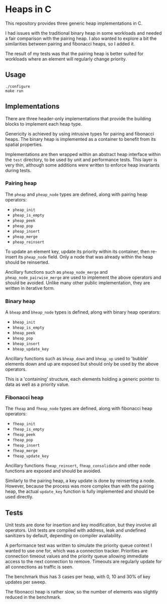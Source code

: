 Heaps in C
==========

This repository provides three generic heap implementations in C.

I had issues with the traditional binary heap in some workloads and needed
a fair comparison with the pairing heap. I also wanted to explore a bit the
similarities between pairing and fibonacci heaps, so I added it.

The result of my tests was that the pairing heap is better suited for
workloads where an element will regularly change priority.

## Usage

```
./configure
make run
```

## Implementations

There are three header-only implementations that provide the building
blocks to implement each heap type.

Genericity is achieved by using intrusive types for pairing and fibonacci
heaps. The binary heap is implemented as a container to benefit from
its spatial properties.

Implementations are then wrapped within an abstract heap interface
within the `test` directory, to be used by unit and performance tests.
This layer is very thin, although some additions were written to enforce
heap invariants during tests.

### Pairing heap

The `pheap` and `pheap_node` types are defined, along with pairing heap operators:

  * `pheap_init`
  * `pheap_is_empty`
  * `pheap_peek`
  * `pheap_pop`
  * `pheap_insert`
  * `pheap_merge`
  * `pheap_reinsert`

To update an element key, update its priority within its container, then re-insert
its `pheap_node` field. Only a node that was already within the heap should be
reinserted.

Ancillary functions such as `pheap_node_merge` and `pheap_node_pairwise_merge` are
used to implement the above operators and should be avoided. Unlike many
other public implementation, they are written in iterative form.

### Binary heap

A `bheap` and `bheap_node` types is defined, along with binary heap operators:

  * `bheap_init`
  * `bheap_is_empty`
  * `bheap_peek`
  * `bheap_pop`
  * `bheap_insert`
  * `bheap_update_key`

Ancillary functions such as `bheap_down` and `bheap_up` used to 'bubble'
elements down and up are exposed but should only be used by the above operators.

This is a 'containing' structure, each elements holding a generic pointer to
data as well as a priority value.

### Fibonacci heap

The `fheap` and `fheap_node` types are defined, along with fibonacci heap operators:

  * `fheap_init`
  * `fheap_is_empty`
  * `fheap_peek`
  * `fheap_pop`
  * `fheap_insert`
  * `fheap_merge`
  * `fheap_update_key`

Ancillary functions `fheap_reinsert`, `fheap_consolidate` and other node functions
are exposed and should be avoided.

Similarly to the pairing heap, a key update is done by reinserting a node. However,
because the process was more complex than with the pairing heap, the actual `update_key`
function is fully implemented and should be used directly.

## Tests

Unit tests are done for insertion and key modification, but they involve all operators.
Unit tests are compiled with address, leak and undefined sanitizers by default, depending
on compiler availability.

A performance test was written to simulate the priority queue context I wanted to
use one for, which was a connection tracker. Priorities are connection timeout
values and the priority queue allowing immediate access to the next connection
to remove. Timeouts are regularly update for all connections as traffic is seen.

The benchmark thus has 3 cases per heap, with 0, 10 and 30% of key updates per sweep.

The fibonacci heap is rather slow, so the number of elements was slightly reduced in
the benchmark.

